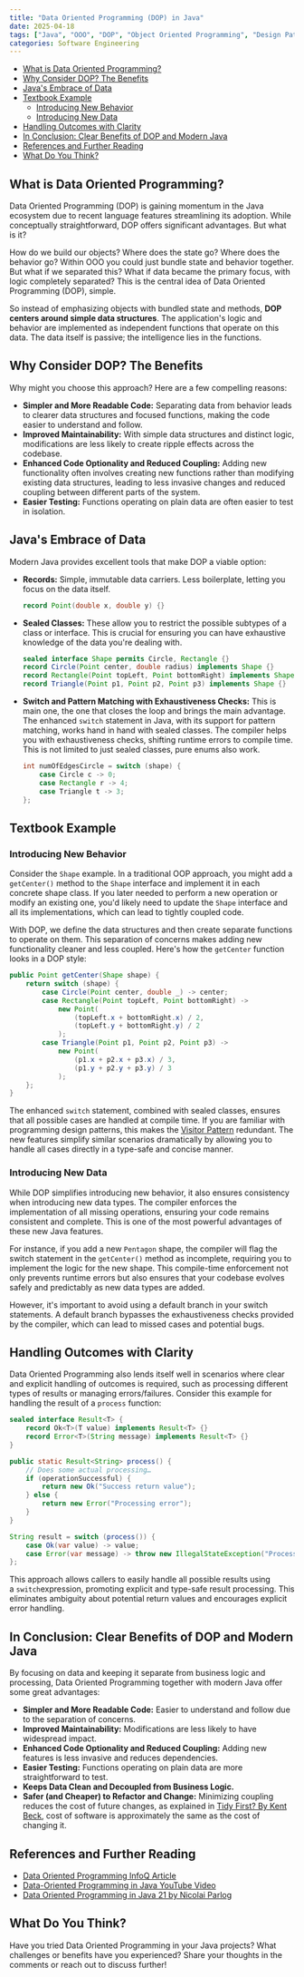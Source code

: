 ```yaml
---
title: "Data Oriented Programming (DOP) in Java"
date: 2025-04-18
tags: ["Java", "OOO", "DOP", "Object Oriented Programming", "Design Patterns", "Pattern Matching"]
categories: Software Engineering
---
```


- [What is Data Oriented Programming?](#what-is-data-oriented-programming)
- [Why Consider DOP? The Benefits](#why-consider-dop-the-benefits)
- [Java's Embrace of Data](#javas-embrace-of-data)
- [Textbook Example](#textbook-example)
  - [Introducing New Behavior](#introducing-new-behavior)
  - [Introducing New Data](#introducing-new-data)
- [Handling Outcomes with Clarity](#handling-outcomes-with-clarity)
- [In Conclusion: Clear Benefits of DOP and Modern Java](#in-conclusion-clear-benefits-of-dop-and-modern-java)
- [References and Further Reading](#references-and-further-reading)
- [What Do You Think?](#what-do-you-think)

## What is Data Oriented Programming?

Data Oriented Programming (DOP) is gaining momentum in the Java ecosystem due to recent language features streamlining its adoption. While conceptually straightforward, DOP offers significant advantages. But what is it?

How do we build our objects? Where does the state go? Where does the behavior go? Within OOO you could just bundle state and behavior together. But what if we separated this? What if data became the primary focus, with logic completely separated? This is the central idea of Data Oriented Programming (DOP), simple.

So instead of emphasizing objects with bundled state and methods, **DOP centers around simple data structures**. The application's logic and behavior are implemented as independent functions that operate on this data. The data itself is passive; the intelligence lies in the functions.

## Why Consider DOP? The Benefits

Why might you choose this approach? Here are a few compelling reasons:

* **Simpler and More Readable Code:** Separating data from behavior leads to clearer data structures and focused functions, making the code easier to understand and follow.
* **Improved Maintainability:** With simple data structures and distinct logic, modifications are less likely to create ripple effects across the codebase.
* **Enhanced Code Optionality and Reduced Coupling:** Adding new functionality often involves creating new functions rather than modifying existing data structures, leading to less invasive changes and reduced coupling between different parts of the system.
* **Easier Testing:** Functions operating on plain data are often easier to test in isolation.

## Java's Embrace of Data

Modern Java provides excellent tools that make DOP a viable option:

* **Records:** Simple, immutable data carriers. Less boilerplate, letting you focus on the data itself.

    ```java
    record Point(double x, double y) {}
    ```

* **Sealed Classes:** These allow you to restrict the possible subtypes of a class or interface. This is crucial for ensuring you can have exhaustive knowledge of the data you're dealing with.

    ```java
    sealed interface Shape permits Circle, Rectangle {}
    record Circle(Point center, double radius) implements Shape {}
    record Rectangle(Point topLeft, Point bottomRight) implements Shape {}
    record Triangle(Point p1, Point p2, Point p3) implements Shape {}
    ```

* **Switch and Pattern Matching with Exhaustiveness Checks:** This is main one, the one that closes the loop and brings the main advantage. The enhanced `switch` statement in Java, with its support for pattern matching, works hand in hand with sealed classes. The compiler helps you with exhaustiveness checks, shifting runtime errors to compile time. This is not limited to just sealed classes, pure enums also work.

    ```java
    int numOfEdgesCircle = switch (shape) {
        case Circle c -> 0;
        case Rectangle r -> 4;
        case Triangle t -> 3;
    };
    ```

## Textbook Example

### Introducing New Behavior

Consider the `Shape` example. In a traditional OOP approach, you might add a `getCenter()` method to the `Shape` interface and implement it in each concrete shape class. If you later needed to perform a new operation or modify an existing one, you'd likely need to update the `Shape` interface and all its implementations, which can lead to tightly coupled code.

With DOP, we define the data structures and then create separate functions to operate on them. This separation of concerns makes adding new functionality cleaner and less coupled. Here's how the `getCenter` function looks in a DOP style:

```java
public Point getCenter(Shape shape) {
    return switch (shape) {
        case Circle(Point center, double _) -> center;
        case Rectangle(Point topLeft, Point bottomRight) ->
            new Point(
                (topLeft.x + bottomRight.x) / 2,
                (topLeft.y + bottomRight.y) / 2
            );
        case Triangle(Point p1, Point p2, Point p3) ->
            new Point(
                (p1.x + p2.x + p3.x) / 3,
                (p1.y + p2.y + p3.y) / 3
            );
    };
}
```

The enhanced `switch` statement, combined with sealed classes, ensures that all possible cases are handled at compile time. If you are familiar with programming design patterns, this makes the [Visitor Pattern](https://refactoring.guru/design-patterns/visitor) redundant. The new features simplify similar scenarios dramatically by allowing you to handle all cases directly in a type-safe and concise manner.

### Introducing New Data

While DOP simplifies introducing new behavior, it also ensures consistency when introducing new data types. The compiler enforces the implementation of all missing operations, ensuring your code remains consistent and complete. This is one of the most powerful advantages of these new Java features.

For instance, if you add a new `Pentagon` shape, the compiler will flag the switch statement in the `getCenter()` method as incomplete, requiring you to implement the logic for the new shape. This compile-time enforcement not only prevents runtime errors but also ensures that your codebase evolves safely and predictably as new data types are added.

However, it's important to avoid using a default branch in your switch statements. A default branch bypasses the exhaustiveness checks provided by the compiler, which can lead to missed cases and potential bugs.

## Handling Outcomes with Clarity

Data Oriented Programming also lends itself well in scenarios where clear and explicit handling of outcomes is required, such as processing different types of results or managing errors/failures. Consider this example for handling the result of a `process` function:

``` java
sealed interface Result<T> {
    record Ok<T>(T value) implements Result<T> {}
    record Error<T>(String message) implements Result<T> {}
}

public static Result<String> process() {
	// Does some actual processing…
    if (operationSuccessful) {
        return new Ok("Success return value");
    } else {
        return new Error("Processing error");
    }
}

String result = switch (process()) {
    case Ok(var value) -> value;
    case Error(var message) -> throw new IllegalStateException("Processing error: " + message);
};
```

This approach allows callers to easily handle all possible results using a `switch`expression, promoting explicit and type-safe result processing. This eliminates ambiguity about potential return values and encourages explicit error handling.

## In Conclusion: Clear Benefits of DOP and Modern Java

By focusing on data and keeping it separate from business logic and processing, Data Oriented Programming together with modern Java offer some great advantages:

- **Simpler and More Readable Code:** Easier to understand and follow due to the separation of concerns.
- **Improved Maintainability:** Modifications are less likely to have widespread impact.
- **Enhanced Code Optionality and Reduced Coupling:** Adding new features is less invasive and reduces dependencies.
- **Easier Testing:** Functions operating on plain data are more straightforward to test.
- **Keeps Data Clean and Decoupled from Business Logic.**
- **Safer (and Cheaper) to Refactor and Change:** Minimizing coupling reduces the cost of future changes, as explained in [Tidy First? By Kent Beck](https://www.oreilly.com/library/view/tidy-first/9781098151232/), cost of software is approximately the same as the cost of changing it.

## References and Further Reading

- [Data Oriented Programming InfoQ Article](https://www.infoq.com/articles/data-oriented-programming-java/)
- [Data-Oriented Programming in Java YouTube Video](https://www.youtube.com/watch?v=UQAw3pvZPCY)
- [Data Oriented Programming in Java 21 by Nicolai Parlog](https://www.youtube.com/watch?v=8FRU_aGY4mY)

## What Do You Think?

Have you tried Data Oriented Programming in your Java projects? What challenges or benefits have you experienced? Share your thoughts in the comments or reach out to discuss further!
